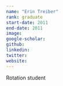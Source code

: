 ```yaml
---
name: "Erin Treiber"
rank: graduate
start-date: 2011
end-date: 2011
image: 
google-scholar: 
github: 
linkedin: 
twitter: 
website: 
---
```


Rotation student